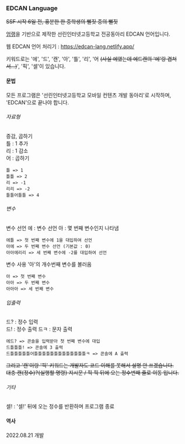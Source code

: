 ### EDCAN Language

<del>SSF 시작 6일 전, 흥분한 한 중학생의 뻘짓 중의 뻘짓</del>

<a href="https://github.com/rycont/umjunsik-lang">엄랭</a>을 기반으로 제작한 선린인터넷고등학교 전공동아리 EDCAN 언어입니다.

웹 EDCAN 언어 처리기 : <a href="https://edcan-lang.netlify.app/">https://edcan-lang.netlify.app/</a>

키워드로는 '에', '드', '캔', '아', '틀', '리', '어 <del>(사실 에였는데 에드캔의 '에'랑 겹쳐서...)</del>', '픽', '셀'이 있습니다.

#### 문법

모든 프로그램은 '선린인터넷고등학교 모바일 컨텐츠 개발 동아리'로 시작하며, 'EDCAN'으로 끝나야 합니다.

###### 자료형

증감, 곱하기  
틀 : 1 추가  
리 : 1 감소  
어 : 곱하기

```
틀 => 1
틀틀 => 2
리 => -1
리리 => -2
틀틀어틀틀 => 4
```

###### 변수

변수 선언
에 : 변수 선언
아 : 몇 번째 변수인지 나타냄

```
에틀 => 첫 번째 변수에 1을 대입하여 선언
아에 => 두 번째 변수 선언 (기본값 : 0)
아아에리리 => 세 번째 변수에 -2를 대입하여 선언
```

변수 사용
'아'의 개수번째 변수를 볼러옴

```
아 => 첫 번째 변수
아아 => 두 번째 변수
아아아 => 세 번째 변수
```

###### 입출력

드? : 정수 입력  
드! : 정수 출력
드ㅋ : 문자 출력

```
에드? => 콘솔을 입력받아 첫 번째 변수에 대입
드틀틀틀! => 콘솔에 3 출력
드틀틀틀틀틀어틀틀틀틀틀틀틀틀틀틀틀틀틀ㅋ => 콘솔에 A 출력
```

<del>그리고 '캔'이랑 '픽' 키워드는 개발자도 코드 이해를 못해서 설명 안 쓰겠습니다.  
대충 캔{정수}?{실행할 명령} 지시문 / 픽 픽 뒤에 오는 정수번째 줄로 이동 입니다.</del>

###### 기타

셀! : '셀!' 뒤에 오는 정수를 반환하며 프로그램 종료

#### 역사

2022.08.21 개발
